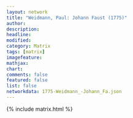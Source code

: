 ```yaml
---
layout: network
title: "Weidmann, Paul: Johann Faust (1775)"
author:
description:
headline:
modified:
category: Matrix
tags: [matrix]
imagefeature: 
mathjax: 
chart: 
comments: false
featured: false
list: false
networkdata: 1775-Weidmann_-Johann_Fa.json
---
```

{% include matrix.html %}
